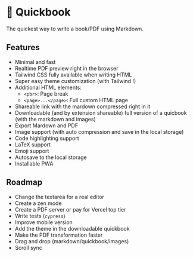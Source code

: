 # :book: Quickbook

The quickest way to write a book/PDF using Markdown.

## Features

- Minimal and fast
- Realtime PDF preview right in the browser
- Tailwind CSS fully available when writing HTML
- Super easy theme customization (with Tailwind !)
- Additional HTML elements:
    - `<pbr>`: Page break
    - `<page>...</page>`: Full custom HTML page
- Shareable link with the mardown compressed right in it
- Downloadable (and by extension shareable) full version of a quicbook (with the markdown and images)
- Export Mardown and PDF
- Image support (with auto compression and save in the local storage)
- Code highlighting support
- LaTeX support
- Emoji support
- Autosave to the local storage
- Installable PWA

## Roadmap

- Change the textarea for a real editor
- Create a zen mode
- Create a PDF server or pay for Vercel top tier
- Write tests (`cypress`)
- Improve mobile version
- Add the theme in the downloadable quickbook
- Make the PDF transformation faster
- Drag and drop (markdown/quickbook/images)
- Scroll sync
